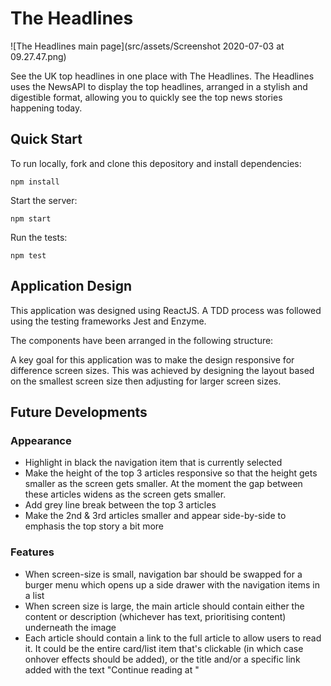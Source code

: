 # The Headlines

![The Headlines main page](src/assets/Screenshot 2020-07-03 at 09.27.47.png)

See the UK top headlines in one place with The Headlines. The Headlines uses the NewsAPI to display the top headlines, arranged in a stylish and digestible format, allowing you to quickly see the top news stories happening today.

## Quick Start
To run locally, fork and clone this depository and install dependencies:
```
npm install
```
Start the server:
```
npm start
```
Run the tests:
```
npm test
```

## Application Design
This application was designed using ReactJS. A TDD process was followed using the testing frameworks Jest and Enzyme.

The components have been arranged in the following structure:
<insert component diagram>

A key goal for this application was to make the design responsive for difference screen sizes. This was achieved by designing the layout based on the smallest screen size then adjusting for larger screen sizes.

## Future Developments

### Appearance
- Highlight in black the navigation item that is currently selected
- Make the height of the top 3 articles responsive so that the height gets smaller as the screen gets smaller. At the moment the gap between these articles widens as the screen gets smaller.
- Add grey line break between the top 3 articles
- Make the 2nd & 3rd articles smaller and appear side-by-side to emphasis the top story a bit more

### Features
- When screen-size is small, navigation bar should be swapped for a burger menu which opens up a side drawer with the navigation items in a list
- When screen size is large, the main article should contain either the content or description (whichever has text, prioritising content) underneath the image
- Each article should contain a link to the full article to allow users to read it. It could be the entire card/list item that's clickable (in which case onhover effects should be added), or the title and/or a specific link added with the text "Continue reading at <source>"
